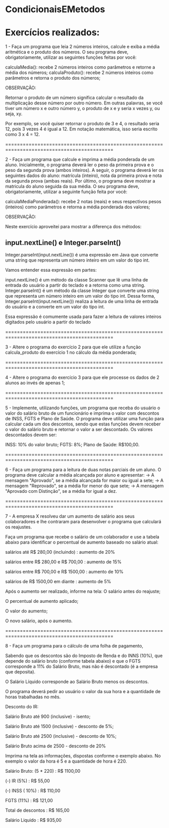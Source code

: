# CondicionaisEMetodos

<h1>Exercícios realizados:</h1>

1 - Faça um programa que leia 2 números inteiros, calcule e exiba a média aritmética e o produto dos números. O seu programa deve, obrigatoriamente, utilizar as seguintes funções feitas por você:

calculaMedia(): recebe 2 números inteiros como parâmetros e retorne a média dos números; calculaProduto(): recebe 2 números inteiros como parâmetros e retorna o produto dos números;

OBSERVAÇÃO:

Retornar o produto de um número significa calcular o resultado da multiplicação desse número por outro número. Em outras palavras, se você tiver um número x e outro número y, o produto de x e y seria x vezes y, ou seja, xy.

Por exemplo, se você quiser retornar o produto de 3 e 4, o resultado seria 12, pois 3 vezes 4 é igual a 12. Em notação matemática, isso seria escrito como 3 x 4 = 12.

===========================================================================================



2 - Faça um programa que calcule e imprima a média ponderada de um aluno. Inicialmente, o programa deverá ler o peso da primeira prova e o peso da segunda prova (ambos inteiros). A seguir, o programa deverá ler os seguintes dados do aluno: matrícula (inteiro), nota da primeira prova e nota da segunda prova (ambas reais). Por último, o programa deve mostrar a matricula do aluno seguida da sua média. O seu programa deve, obrigatoriamente, utilizar a seguinte função feita por você:

calculaMediaPonderada(): recebe 2 notas (reais) e seus respectivos pesos (inteiros) como parâmetros e retorna a média ponderada dos valores;

OBSERVAÇÃO:

Neste exercício aproveitei para mostrar a diferença dos métodos: <h2> input.nextLine()  e  Integer.parseInt() </h2>

Integer.parseInt(input.nextLine()) é uma expressão em Java que converte uma string que representa um número inteiro em um valor do tipo int.

Vamos entender essa expressão em partes:

input.nextLine() é um método da classe Scanner que lê uma linha de entrada do usuário a partir do teclado e a retorna como uma string.
Integer.parseInt() é um método da classe Integer que converte uma string que representa um número inteiro em um valor do tipo int.
Dessa forma, Integer.parseInt(input.nextLine()) realiza a leitura de uma linha de entrada do usuário e a converte em um valor do tipo int.

Essa expressão é comumente usada para fazer a leitura de valores inteiros digitados pelo usuário a partir do teclado

===========================================================================================

3 - Altere o programa do exercício 2 para que ele utilize a função calcula_produto do exercício 1 no cálculo da média ponderada;

===========================================================================================

4 - Altere o programa do exercício 3 para que ele processe os dados de 2 alunos ao invés de apenas 1;

===========================================================================================

5 - Implemente, utilizando funções, um programa que receba do usuário o valor do salário bruto de um funcionário e imprima o valor com descontos de INSS, FGTS e Plano de Saúde. O programa deve utilizar uma função para calcular cada um dos descontos, sendo que estas funções devem receber o valor do salário bruto e retornar o valor a ser descontado. Os valores descontados devem ser:

INSS: 10% do valor bruto; FGTS: 8%; Plano de Saúde: R$100,00.

===========================================================================================

6 - Faça um programa para a leitura de duas notas parciais de um aluno. O programa deve calcular a média alcançada por aluno e apresentar: -> A mensagem "Aprovado", se a média alcançada for maior ou igual a sete; -> A mensagem "Reprovado", se a média for menor do que sete; -> A mensagem "Aprovado com Distinção", se a média for igual a dez.

===========================================================================================

7 - A empresa X resolveu dar um aumento de salário aos seus colaboradores e lhe contraram para desenvolver o programa que calculará os reajustes.

Faça um programa que recebe o salário de um colaborador e use a tabela abaixo para identificar o percentual de aumento baseado no salário atual:

salários até R$ 280,00 (incluindo) : aumento de 20%

salários entre R$ 280,00 e R$ 700,00 : aumento de 15%

salários entre R$ 700,00 e R$ 1500,00 : aumento de 10%

salários de R$ 1500,00 em diante : aumento de 5%

Após o aumento ser realizado, informe na tela:
O salário antes do reajuste;

O percentual de aumento aplicado;

O valor do aumento;

O novo salário, após o aumento.

===========================================================================================

8 - Faça um programa para o cálculo de uma folha de pagamento,

Sabendo que os descontos são do Imposto de Renda e do INNS (10%), que depende do salário bruto (conforme tabela abaixo) e que o FGTS corresponde a 11% do Salário Bruto, mas não é descontado (é a empresa que deposita).

O Salário Líquido corresponde ao Salário Bruto menos os descontos.

O programa deverá pedir ao usuário o valor da sua hora e a quantidade de horas trabalhadas no mês.

Desconto do IR:

Salário Bruto até 900 (inclusive) - isento;

Salário Bruto até 1500 (inclusive) - desconto de 5%;

Salário Bruto até 2500 (inclusive) - desconto de 10%;

Salário Bruto acima de 2500 - desconto de 20% 

Imprima na tela as informações, dispostas conforme o exemplo abaixo. No exemplo o valor da hora é 5 e a quantidade de hora é 220.


Salário Bruto: (5 * 220)        : R$ 1100,00

(-) IR (5%)                     : R$   55,00 

(-) INSS ( 10%)                 : R$  110,00

FGTS (11%)                      : R$  121,00

Total de descontos              : R$  165,00

Salário Liquido                 : R$  935,00

